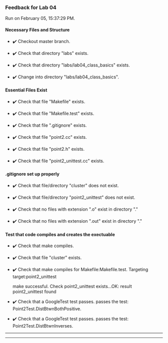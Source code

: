 ### Feedback for Lab 04

Run on February 05, 15:37:29 PM.


#### Necessary Files and Structure

+ :heavy_check_mark:  Checkout master branch.



+ :heavy_check_mark:  Check that directory "labs" exists.

+ :heavy_check_mark:  Check that directory "labs/lab04_class_basics" exists.

+ :heavy_check_mark:  Change into directory "labs/lab04_class_basics".


#### Essential Files Exist

+ :heavy_check_mark:  Check that file "Makefile" exists.

+ :heavy_check_mark:  Check that file "Makefile.test" exists.

+ :heavy_check_mark:  Check that file ".gitignore" exists.

+ :heavy_check_mark:  Check that file "point2.cc" exists.

+ :heavy_check_mark:  Check that file "point2.h" exists.

+ :heavy_check_mark:  Check that file "point2_unittest.cc" exists.


#### .gitignore set up properly

+ :heavy_check_mark:  Check that file/directory "cluster" does not exist.

+ :heavy_check_mark:  Check that file/directory "point2_unittest" does not exist.

+ :heavy_check_mark:  Check that no files with extension ".o" exist in directory "."

+ :heavy_check_mark:  Check that no files with extension ".out" exist in directory "."


#### Test that code compiles and creates the exectuable

+ :heavy_check_mark:  Check that make  compiles.



+ :heavy_check_mark:  Check that file "cluster" exists.

+ :heavy_check_mark:  Check that make compiles for Makefile:Makefile.test. Targeting target:point2_unittest

    make successful.
    Check point2_unittest exists...OK: result point2_unittest found

+ :heavy_check_mark:  Check that a GoogleTest test passes.
    passes the test: Point2Test.DistBtwnBothPositive.



+ :heavy_check_mark:  Check that a GoogleTest test passes.
    passes the test: Point2Test.DistBtwnInverses.



---

---

